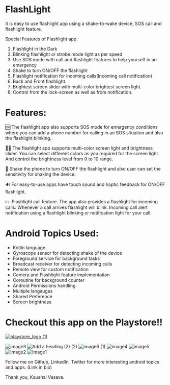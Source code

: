 # FlashLight

It is easy to use flashlight app using a shake-to-wake device, SOS call and flashlight feature.

Special Features of Flashlight app:
1. Flashlight in the Dark
2. Blinking flashlight or strobe mode light as per speed
3. Use SOS mode with call and flashlight features to help yourself in an emergency
4. Shake to turn ON/OFF the flashlight
5. Flashlight notification for incoming calls(Incoming call notification)
6. Back and Front flashlight.
7. Brightest screen slider with multi-color brightest screen light.
8. Control from the lock-screen as well as from notification.


# Features: 
🆘 The flashlight app also supports SOS mode for emergency conditions where you can add a phone number for calling in an SOS situation and also the flashlight blinking.

📱🎨 The flashlight app supports multi-color screen light and brightness slider. You can select different colors as you required for the screen light.
And control the brightness level from 0 to 10 range.

📳 Shake the phone to turn ON/OFF the flashlight and also user can set the sensitivity for shaking the device.

🔊 For easy-to-use apps have touch sound and haptic feedback for ON/OFF flashlight.

📞✨ Flashlight call feature. The app also provides a flashlight for incoming calls. Whenever a call arrives flashlight will blink. Incoming call alert notification using a flashlight blinking or notification light for your call.

# Android Topics Used:
- Kotlin language
- Gyroscope sensor for detecting shake of the device
- Foreground service for background tasks
- Broadcast receiver for detecting incoming calls
- Remote view for custom notification
- Camera and Flashlight feature implementation
- Coroutine for background counter
- Android Permissions handling
- Multiple langauges
- Shared Preference
- Screen brightness

# Checkout this app on the Playstore!!

[![playstore_logo (1)](https://user-images.githubusercontent.com/49050597/144359511-fd4cc136-3d9f-45d5-8598-506a45f8d170.png)](https://play.google.com/store/apps/details?id=com.lahsuak.apps.flashlight)


![image3](https://github.com/KaushalVasava/FlashLight_Plus/assets/49050597/29172b51-e457-4b17-94c3-f013e16e18a3)
![Add a heading (2) (2)](https://github.com/KaushalVasava/FlashLight_Plus/assets/49050597/a13f8a0e-ff4d-4464-a8af-2f0c6a926ae5)
![image6 (1)](https://github.com/KaushalVasava/FlashLight_Plus/assets/49050597/0813db50-8031-4f18-b94b-c35c1e4c7bdd)
![image4](https://github.com/KaushalVasava/FlashLight_Plus/assets/49050597/43a14088-5b6a-4446-80cb-0f1b6a6612f5)
![image5](https://github.com/KaushalVasava/FlashLight_Plus/assets/49050597/0f761e14-7397-4869-b75b-07d50139ebf6)
![image2](https://github.com/KaushalVasava/FlashLight_Plus/assets/49050597/fbd0c974-928f-4e4f-9b62-9743771ea51b)
![image1](https://github.com/KaushalVasava/FlashLight_Plus/assets/49050597/87672311-f596-4f38-9e79-bf46941921f2)


Follow me on Github, LinkedIn, Twitter for more interesting android topics and apps. (Link in bio)

Thank you,
Kaushal Vasava.
